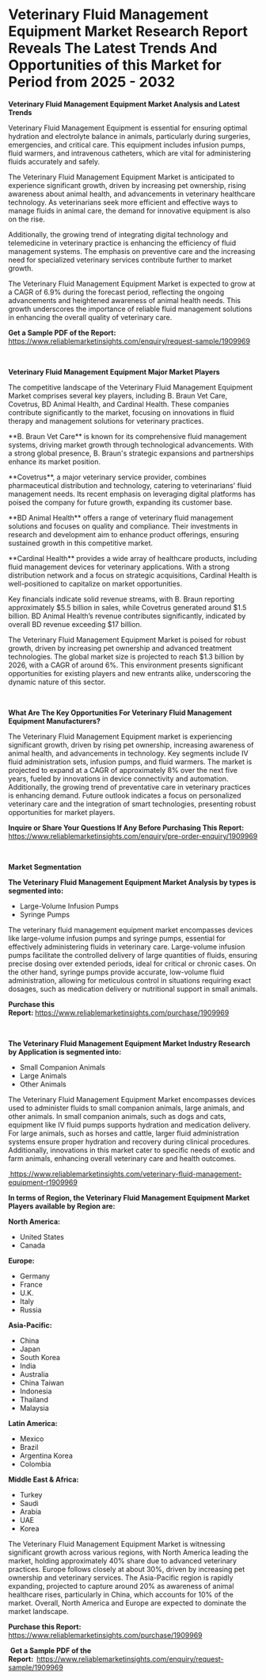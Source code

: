 <p><h1>Veterinary Fluid Management Equipment Market Research Report Reveals The Latest Trends And Opportunities of this Market for Period from 2025 - 2032</h1></p><p><strong>Veterinary Fluid Management Equipment Market Analysis and Latest Trends</strong></p>
<p><p>Veterinary Fluid Management Equipment is essential for ensuring optimal hydration and electrolyte balance in animals, particularly during surgeries, emergencies, and critical care. This equipment includes infusion pumps, fluid warmers, and intravenous catheters, which are vital for administering fluids accurately and safely. </p><p>The Veterinary Fluid Management Equipment Market is anticipated to experience significant growth, driven by increasing pet ownership, rising awareness about animal health, and advancements in veterinary healthcare technology. As veterinarians seek more efficient and effective ways to manage fluids in animal care, the demand for innovative equipment is also on the rise. </p><p>Additionally, the growing trend of integrating digital technology and telemedicine in veterinary practice is enhancing the efficiency of fluid management systems. The emphasis on preventive care and the increasing need for specialized veterinary services contribute further to market growth. </p><p>The Veterinary Fluid Management Equipment Market is expected to grow at a CAGR of 6.9% during the forecast period, reflecting the ongoing advancements and heightened awareness of animal health needs. This growth underscores the importance of reliable fluid management solutions in enhancing the overall quality of veterinary care.</p></p>
<p><strong>Get a Sample PDF of the Report:&nbsp;</strong> <a href="https://www.reliablemarketinsights.com/enquiry/request-sample/1909969?utm_campaign=2241&utm_medium=2&utm_source=Github&utm_content=ia&utm_term=16042025&utm_id=veterinary-fluid-management-equipment">https://www.reliablemarketinsights.com/enquiry/request-sample/1909969</a></p>
<p>&nbsp;</p>
<p><strong>Veterinary Fluid Management Equipment Major Market Players</strong></p>
<p><p>The competitive landscape of the Veterinary Fluid Management Equipment Market comprises several key players, including B. Braun Vet Care, Covetrus, BD Animal Health, and Cardinal Health. These companies contribute significantly to the market, focusing on innovations in fluid therapy and management solutions for veterinary practices.</p><p>**B. Braun Vet Care** is known for its comprehensive fluid management systems, driving market growth through technological advancements. With a strong global presence, B. Braun's strategic expansions and partnerships enhance its market position.</p><p>**Covetrus**, a major veterinary service provider, combines pharmaceutical distribution and technology, catering to veterinarians' fluid management needs. Its recent emphasis on leveraging digital platforms has poised the company for future growth, expanding its customer base.</p><p>**BD Animal Health** offers a range of veterinary fluid management solutions and focuses on quality and compliance. Their investments in research and development aim to enhance product offerings, ensuring sustained growth in this competitive market.</p><p>**Cardinal Health** provides a wide array of healthcare products, including fluid management devices for veterinary applications. With a strong distribution network and a focus on strategic acquisitions, Cardinal Health is well-positioned to capitalize on market opportunities.</p><p>Key financials indicate solid revenue streams, with B. Braun reporting approximately $5.5 billion in sales, while Covetrus generated around $1.5 billion. BD Animal Health’s revenue contributes significantly, indicated by overall BD revenue exceeding $17 billion.</p><p>The Veterinary Fluid Management Equipment Market is poised for robust growth, driven by increasing pet ownership and advanced treatment technologies. The global market size is projected to reach $1.3 billion by 2026, with a CAGR of around 6%. This environment presents significant opportunities for existing players and new entrants alike, underscoring the dynamic nature of this sector.</p></p>
<p>&nbsp;</p>
<p><strong>What Are The Key Opportunities For Veterinary Fluid Management Equipment Manufacturers?</strong></p>
<p><p>The Veterinary Fluid Management Equipment market is experiencing significant growth, driven by rising pet ownership, increasing awareness of animal health, and advancements in technology. Key segments include IV fluid administration sets, infusion pumps, and fluid warmers. The market is projected to expand at a CAGR of approximately 8% over the next five years, fueled by innovations in device connectivity and automation. Additionally, the growing trend of preventative care in veterinary practices is enhancing demand. Future outlook indicates a focus on personalized veterinary care and the integration of smart technologies, presenting robust opportunities for market players.</p></p>
<p><strong>Inquire or Share Your Questions If Any Before Purchasing This Report:</strong> <a href="https://www.reliablemarketinsights.com/enquiry/pre-order-enquiry/1909969?utm_campaign=2241&utm_medium=2&utm_source=Github&utm_content=ia&utm_term=16042025&utm_id=veterinary-fluid-management-equipment">https://www.reliablemarketinsights.com/enquiry/pre-order-enquiry/1909969</a></p>
<p>&nbsp;</p>
<p><strong>Market Segmentation</strong></p>
<p><strong>The Veterinary Fluid Management Equipment Market Analysis by types is segmented into:</strong></p>
<p><ul><li>Large-Volume Infusion Pumps</li><li>Syringe Pumps</li></ul></p>
<p><p>The veterinary fluid management equipment market encompasses devices like large-volume infusion pumps and syringe pumps, essential for effectively administering fluids in veterinary care. Large-volume infusion pumps facilitate the controlled delivery of large quantities of fluids, ensuring precise dosing over extended periods, ideal for critical or chronic cases. On the other hand, syringe pumps provide accurate, low-volume fluid administration, allowing for meticulous control in situations requiring exact dosages, such as medication delivery or nutritional support in small animals.</p></p>
<p><strong>Purchase this Report:&nbsp;</strong><a href="https://www.reliablemarketinsights.com/purchase/1909969?utm_campaign=2241&utm_medium=2&utm_source=Github&utm_content=ia&utm_term=16042025&utm_id=veterinary-fluid-management-equipment">https://www.reliablemarketinsights.com/purchase/1909969</a></p>
<p>&nbsp;</p>
<p><strong>The Veterinary Fluid Management Equipment Market Industry Research by Application is segmented into:</strong></p>
<p><ul><li>Small Companion Animals</li><li>Large Animals</li><li>Other Animals</li></ul></p>
<p><p>The Veterinary Fluid Management Equipment Market encompasses devices used to administer fluids to small companion animals, large animals, and other animals. In small companion animals, such as dogs and cats, equipment like IV fluid pumps supports hydration and medication delivery. For large animals, such as horses and cattle, larger fluid administration systems ensure proper hydration and recovery during clinical procedures. Additionally, innovations in this market cater to specific needs of exotic and farm animals, enhancing overall veterinary care and health outcomes.</p></p>
<p><a href="https://www.reliablemarketinsights.com/veterinary-fluid-management-equipment-r1909969?utm_campaign=2241&utm_medium=2&utm_source=Github&utm_content=ia&utm_term=16042025&utm_id=veterinary-fluid-management-equipment">&nbsp;https://www.reliablemarketinsights.com/veterinary-fluid-management-equipment-r1909969</a></p>
<p><strong>In terms of Region, the Veterinary Fluid Management Equipment Market Players available by Region are:</strong></p>
<p>
    <p> <strong> North America: </strong>
        <ul>
            <li>United States</li>
            <li>Canada</li>
        </ul>
        </p> 
    <p> <strong> Europe: </strong>
        <ul>
            <li>Germany</li>
            <li>France</li>
            <li>U.K.</li>
            <li>Italy</li>
            <li>Russia</li>
        </ul>
        </p> 
    <p> <strong> Asia-Pacific: </strong>
        <ul>
            <li>China</li>
            <li>Japan</li>
            <li>South Korea</li>
            <li>India</li>
            <li>Australia</li>
            <li>China Taiwan</li>
            <li>Indonesia</li>
            <li>Thailand</li>
            <li>Malaysia</li>
        </ul>
        </p> 
    <p> <strong> Latin America: </strong>
        <ul>
            <li>Mexico</li>
            <li>Brazil</li>
            <li>Argentina Korea</li>
            <li>Colombia</li>
        </ul>
        </p> 
    <p> <strong> Middle East & Africa: </strong>
        <ul>
            <li>Turkey</li>
            <li>Saudi</li>
            <li>Arabia</li>
            <li>UAE</li>
            <li>Korea</li>
        </ul>
    </p>
    </p>
<p><p>The Veterinary Fluid Management Equipment Market is witnessing significant growth across various regions, with North America leading the market, holding approximately 40% share due to advanced veterinary practices. Europe follows closely at about 30%, driven by increasing pet ownership and veterinary services. The Asia-Pacific region is rapidly expanding, projected to capture around 20% as awareness of animal healthcare rises, particularly in China, which accounts for 10% of the market. Overall, North America and Europe are expected to dominate the market landscape.</p></p>
<p><strong>Purchase this Report: </strong><a href="https://www.reliablemarketinsights.com/purchase/1909969?utm_campaign=2241&utm_medium=2&utm_source=Github&utm_content=ia&utm_term=16042025&utm_id=veterinary-fluid-management-equipment">https://www.reliablemarketinsights.com/purchase/1909969</a></p>
<p>&nbsp;<strong>Get a Sample PDF of the Report:&nbsp;&nbsp;</strong><a href="https://www.reliablemarketinsights.com/enquiry/request-sample/1909969?utm_campaign=2241&utm_medium=2&utm_source=Github&utm_content=ia&utm_term=16042025&utm_id=veterinary-fluid-management-equipment">https://www.reliablemarketinsights.com/enquiry/request-sample/1909969</a></p>
<p><strong></strong></p>
<p><p></p><p></p><p></p></p>